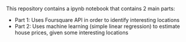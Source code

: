 This repository contains a ipynb notebook that contains 2 main parts:

* Part 1: Uses Foursquare API in order to identify interesting locations
* Part 2: Uses machine learning (simple linear regression) to estimate house prices, given some interesting locations
